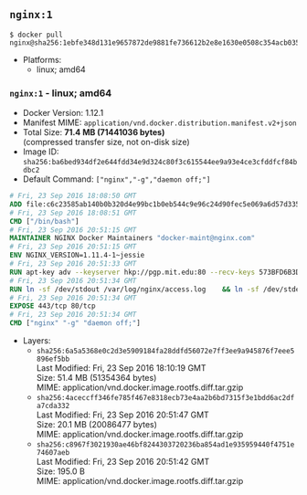 ## `nginx:1`

```console
$ docker pull nginx@sha256:1ebfe348d131e9657872de9881fe736612b2e8e1630e0508c354acb0350a4566
```

-	Platforms:
	-	linux; amd64

### `nginx:1` - linux; amd64

-	Docker Version: 1.12.1
-	Manifest MIME: `application/vnd.docker.distribution.manifest.v2+json`
-	Total Size: **71.4 MB (71441036 bytes)**  
	(compressed transfer size, not on-disk size)
-	Image ID: `sha256:ba6bed934df2e644fdd34e9d324c80f3c615544ee9a93e4ce3cfddfcf84bdbc2`
-	Default Command: `["nginx","-g","daemon off;"]`

```dockerfile
# Fri, 23 Sep 2016 18:08:50 GMT
ADD file:c6c23585ab140b0b320d4e99bc1b0eb544c9e96c24d90fec5e069a6d57d335ca in / 
# Fri, 23 Sep 2016 18:08:51 GMT
CMD ["/bin/bash"]
# Fri, 23 Sep 2016 20:51:15 GMT
MAINTAINER NGINX Docker Maintainers "docker-maint@nginx.com"
# Fri, 23 Sep 2016 20:51:15 GMT
ENV NGINX_VERSION=1.11.4-1~jessie
# Fri, 23 Sep 2016 20:51:33 GMT
RUN apt-key adv --keyserver hkp://pgp.mit.edu:80 --recv-keys 573BFD6B3D8FBC641079A6ABABF5BD827BD9BF62 	&& echo "deb http://nginx.org/packages/mainline/debian/ jessie nginx" >> /etc/apt/sources.list 	&& apt-get update 	&& apt-get install --no-install-recommends --no-install-suggests -y 						ca-certificates 						nginx=${NGINX_VERSION} 						nginx-module-xslt 						nginx-module-geoip 						nginx-module-image-filter 						nginx-module-perl 						nginx-module-njs 						gettext-base 	&& rm -rf /var/lib/apt/lists/*
# Fri, 23 Sep 2016 20:51:34 GMT
RUN ln -sf /dev/stdout /var/log/nginx/access.log 	&& ln -sf /dev/stderr /var/log/nginx/error.log
# Fri, 23 Sep 2016 20:51:34 GMT
EXPOSE 443/tcp 80/tcp
# Fri, 23 Sep 2016 20:51:34 GMT
CMD ["nginx" "-g" "daemon off;"]
```

-	Layers:
	-	`sha256:6a5a5368e0c2d3e5909184fa28ddfd56072e7ff3ee9a945876f7eee5896ef5bb`  
		Last Modified: Fri, 23 Sep 2016 18:10:19 GMT  
		Size: 51.4 MB (51354364 bytes)  
		MIME: application/vnd.docker.image.rootfs.diff.tar.gzip
	-	`sha256:4aceccff346fe785f467e8318ecb73e4aa2b6bd7315f3e1bdd6ac2dfa7cda332`  
		Last Modified: Fri, 23 Sep 2016 20:51:47 GMT  
		Size: 20.1 MB (20086477 bytes)  
		MIME: application/vnd.docker.image.rootfs.diff.tar.gzip
	-	`sha256:c8967f3021930ae46bf8244303720236ba854ad1e935959440f4751e74607aeb`  
		Last Modified: Fri, 23 Sep 2016 20:51:42 GMT  
		Size: 195.0 B  
		MIME: application/vnd.docker.image.rootfs.diff.tar.gzip
